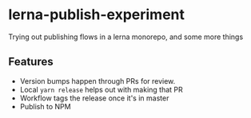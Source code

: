 # lerna-publish-experiment

Trying out publishing flows in a lerna monorepo, and some more things

## Features

- Version bumps happen through PRs for review.
- Local `yarn release` helps out with making that PR
- Workflow tags the release once it's in master
- Publish to NPM
